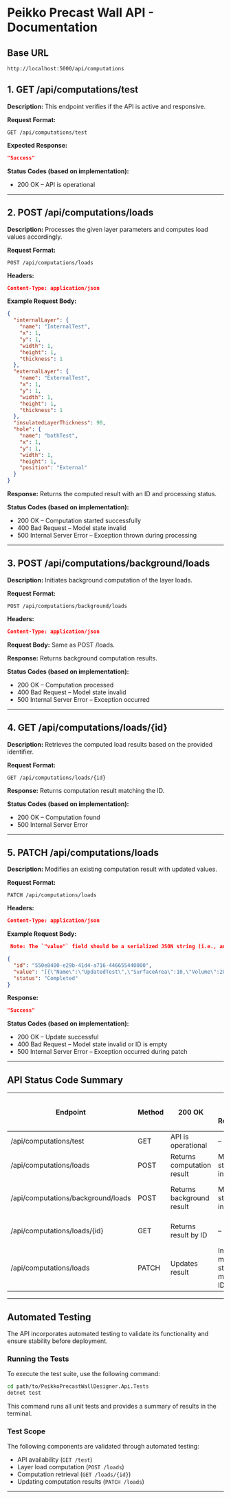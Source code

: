 # Peikko Precast Wall API - Documentation

## Base URL
```
http://localhost:5000/api/computations
```

## 1. GET /api/computations/test
**Description:**
This endpoint verifies if the API is active and responsive.

**Request Format:**
```
GET /api/computations/test
```

**Expected Response:**
```json
"Success"
```

**Status Codes (based on implementation):**
- 200 OK – API is operational

---

## 2. POST /api/computations/loads
**Description:**
Processes the given layer parameters and computes load values accordingly.

**Request Format:**
```
POST /api/computations/loads
```

**Headers:**
```json
Content-Type: application/json
```

**Example Request Body:**
```json
{
  "internalLayer": {
    "name": "InternalTest",
    "x": 1,
    "y": 1,
    "width": 1,
    "height": 1,
    "thickness": 1
  },
  "externalLayer": {
    "name": "ExternalTest",
    "x": 1,
    "y": 1,
    "width": 1,
    "height": 1,
    "thickness": 1
  },
  "insulatedLayerThickness": 90,
  "hole": {
    "name": "bothTest",
    "x": 1,
    "y": 1,
    "width": 1,
    "height": 1,
    "position": "External"
  }
}
```

**Response:**
Returns the computed result with an ID and processing status.

**Status Codes (based on implementation):**
- 200 OK – Computation started successfully
- 400 Bad Request – Model state invalid
- 500 Internal Server Error – Exception thrown during processing

---

## 3. POST /api/computations/background/loads
**Description:**
Initiates background computation of the layer loads.

**Request Format:**
```
POST /api/computations/background/loads
```

**Headers:**

```json
Content-Type: application/json
```

**Request Body:**
Same as POST /loads.

**Response:**
Returns background computation results.

**Status Codes (based on implementation):**

- 200 OK – Computation processed
- 400 Bad Request – Model state invalid
- 500 Internal Server Error – Exception occurred

---

## 4. GET /api/computations/loads/{id}
**Description:**
Retrieves the computed load results based on the provided identifier.

**Request Format:**
```
GET /api/computations/loads/{id}
```

**Response:**
Returns computation result matching the ID.

**Status Codes (based on implementation):**
- 200 OK – Computation found
- 500 Internal Server Error

---

## 5. PATCH /api/computations/loads
**Description:**
Modifies an existing computation result with updated values.

**Request Format:**
```
PATCH /api/computations/loads
```

**Headers:**
```json
Content-Type: application/json
```

**Example Request Body:**
```json
 Note: The `"value"` field should be a serialized JSON string (i.e., an array converted to a string). Ensure the array format is valid before serialization.

{
  "id": "550e8400-e29b-41d4-a716-446655440000",
  "value": "[{\"Name\":\"UpdatedTest\",\"SurfaceArea\":10,\"Volume\":20,\"WeightKg\":30,\"WeightKn\":40}]",
  "status": "Completed"
}
```

**Response:**
```json
"Success"
```

**Status Codes (based on implementation):**
- 200 OK – Update successful
- 400 Bad Request – Model state invalid or ID is empty
- 500 Internal Server Error – Exception occurred during patch

---

## API Status Code Summary

| Endpoint                                 | Method | 200 OK                       | 400 Bad Request                      | 500 Internal Server Error             |
|------------------------------------------|--------|------------------------------|--------------------------------------|----------------------------------------|
| /api/computations/test                   | GET    | API is operational           | –                                    | –                                      |
| /api/computations/loads                  | POST   | Returns computation result   | Model state invalid                  | Exception during computation           |
| /api/computations/background/loads       | POST   | Returns background result    | Model state invalid                  | Exception during background execution  |
| /api/computations/loads/{id}             | GET    | Returns result by ID         | –                                    | Exception during retrieval             |
| /api/computations/loads                  | PATCH  | Updates result               | Invalid model state or missing ID   | Exception during update                |

---

## Automated Testing
The API incorporates automated testing to validate its functionality and ensure stability before deployment.

### Running the Tests
To execute the test suite, use the following command:
```sh
cd path/to/PeikkoPrecastWallDesigner.Api.Tests
dotnet test
```
This command runs all unit tests and provides a summary of results in the terminal.

### Test Scope
The following components are validated through automated testing:
- API availability (`GET /test`)
- Layer load computation (`POST /loads`)
- Computation retrieval (`GET /loads/{id}`)
- Updating computation results (`PATCH /loads`)

---